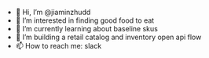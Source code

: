 - 👋 Hi, I’m @jiaminzhudd
- 👀 I’m interested in finding good food to eat
- 🌱 I’m currently learning about baseline skus
- 💞️ I’m building a retail catalog and inventory open api flow
- 📫 How to reach me: slack 

<!---
jiaminzhudd/jiaminzhudd is a ✨ special ✨ repository because its `README.md` (this file) appears on your GitHub profile.
You can click the Preview link to take a look at your changes.
--->

